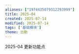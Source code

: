 ```yaml
---
aliases: ["1974435079312293999"]
title: 2025-04
created: 2025-07-14
modified: 2025-07-14
tags: ['基础模块']
theme: 出勤
---
```


2025-04 更新功能点